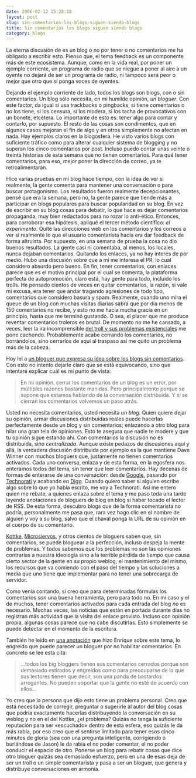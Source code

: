 ```yaml
---
date: 2006-02-12 15:28:18
layout: post
slug: sin-comentarios-los-blogs-siguen-siendo-blogs
title: Sin comentarios los blogs siguen siendo blogs
category: blogs
---
```


La eterna discusión de es un blog o no por tener o no comentarios me ha obligado a escribir esto. Pienso que, el tema feedback es un componente más de este ecosistema. Aunque, como en la vida real, por poner un ejemplo corriente, un programa de radio que se niegue a poner al aire a un oyente no dejará de ser un programa de radio, ni tampoco será peor o mejor que otro que sí ponga voces de oyentes.





Dejando el ejemplo corriente de lado, todos los blogs son blogs, con o sin comentarios. Un blog sólo necesita, en mi humilde opinión, _un bloguer_. Con este factor, da igual si usa trackbacks o pingbacks, si tiene comentarios o no los tiene, si los censura, si los modera, si los tacha de provocativos con un bonete, etcétera. Lo importante de esto es: tener algo para contar y contarlo, por supuesto. El resto de las cosas son condimentos, que en algunos casos mejoran el fin de algo y en otros simplemente no afectan en nada. Hay ejemplos claros en la blogosfera. He visto varios blogs con suficiente tráfico como para alterar cualquier sistema de blogging y no superan los cinco comentarios por post. Incluso puedo contar unas veinte o treinta historias de esta semana que no tienen comentarios. Para qué tener comentarios, para eso, mejor poner la dirección de correo, ya te retroalimentarán.


Hice varias pruebas en mi blog hace tiempo, con la idea de ver si realmente, la gente comenta para mantener una conversación o para buscar protagonismo. Los resultados fueron realmente decepcionantes, pensé que era la semana, pero no, la gente parece que tiende más a participar en blogs populares para buscar popularidad en su blog. En vez de escribir en su blog cosas para debatir, lo que hace es dejar comentarios propaganda, muy bien redactados para no rozar lo anti-ético. Entonces, para corroborar esa hipótesis, apliqué el tercer método científico: _el experimento_. Quité las direcciones web en los comentarios y los correos a ver si realmente lo que el usuario comentarista hacía era dar feedback de forma altruísta. Por supuesto, en una semana de prueba la cosa no dio buenos resultados. La gente casi ni comentaba, al menos, los locales, nunca dejaban comentarios. Quitando los enlaces, ya no hay interés de por medio. Hubo una discusión sobre que a mí me interesa el PR, lo cual considero absurdo pero bueno. En fin, tener comentarios, con enlaces parece que es el motivo principal por el cual se comenta, la plataforma perfecta de autopromoción, claro está, hay gente para todo, incluido los trolls. He pensado cientos de veces en quitar comentarios, la razón, si vale mi excusa, era tener que andar tragando agresiones de todo tipo, comentarios que considero basura y spam. Realmente, cuando uno mira el queue de un blog con muchas visitas diarias sabrá que por día menos de 150 comentarios no recibe, y esto no me hacía mucha gracia en un principio, hasta que me terminó gustando. O sea, el placer que me produce reventar comentarios troleros es brutal. De momento no me he cansado, a veces, leer la ira incomprensible [del troll y sus problemas existenciales](/2003/12/17/oh-no-aqui-vienen-los-trolls/) me pone cachondo. Probablemente acabe cerrando los comentarios, no borrándolos, sino cerrarlos de aquí al traspaso así me quito un problema más de la cabeza.





Hoy leí a [un bloguer que expresa su idea sobre los blogs sin comentarios](http://www.tecnorantes.com/2006/02/09/los-ex-blogs-los-comentarios-y-la-ex-blogosfera-edicion-censurada/). Con esto no intento dejarle claro que se está equivocando, sino que intentaré explicar cuál es mi punto de vista:





> En mi opinión, cerrar los comentarios de un blog es un error, por múltiples razones bastante manidas. Pero principalmente porque se supone que estamos hablando de la conversación distribuida. Y si se cierran los comentarios volvemos un paso atrás.





Usted no necesita comentarios, usted necesita _un blog_. Quien quiere dejar su opinión, armar discusiones distribuidas reales puede hacerlas perfectamente desde un blog y sin comentarios; enlazando a otro blog para hilar una gran tela de opiniones. Esto te asegura que nadie te modere y que tu opinión sigue estando ahí. Con comentarios la discusión no es distribuida, sino _centralizada_. Aunque existe pedazos de discusiones aquí y allá, la verdadera discusión distribuida por ejemplo es la que mantiene Dave Winner con muchos bloguers que, justamente no tienen comentarios activados. Cada uno conversa, enlaza y de esta forma, en la egosfera nos enteramos todos del tema, sin tener que leer comentarios. Hay decenas de formas de enterarse de una conversación: desde [Google](http://www.google.com), pasando por [Technorati](http://www.technorati.com) y acabando en [Digg](http://www.digg.com). Cuando quiero saber si alguien escribe algo sobre lo que yo había escrito, me voy a Technorati. Así me entero quien me rebate, a quienes enlaza sobre el tema y me paso toda una tarde leyendo anotaciones de bloguers de blog en blog si haber tocado el lector de RSS. De esta forma, descubro blogs que de la forma comentarista no podría, personalmente me pasa que, rara vez hago clic en el nombre de alguien y voy a su blog, salvo que el chaval ponga la URL de su opinión en el cuerpo de su comentario.





[Kottke](http://www.kottke.org), [Microsiervos](http://www.microsiervos.com), y otros cientos de bloguers saben que, sin comentarios, se puede bloguear a la perfección, incluso despeja la mente de problemas. Y todos sabemos que los problemas no son las opiniones contrarias a nuestra ideología sino a la terrible pérdida de tiempo que causa cierto sector de la gente en su propio weblog, el mantenimiento del mismo, los recursos que va comiendo con el paso del tiempo y las soluciones a media que uno tiene que implementar para no tener una sobrecarga de servidor.





Como venía contando, sí creo que para determinadas fórmulas los comentarios _son_ una buena herramienta, pero para todo no. En mi caso y el de muchos, tener comentarios activados para cada entrada del blog _no_ es necesario. Muchas veces, las noticias que están en portada durante días no registran más actividad que la visita del enlace provisto. Incluso con opinión propia, algunas cosas parece que no cabe discutirlas. Esto simplemente se puede detectar en el momento de la escritura.





También he leído en [una anotación](http://edans.blogspot.com/2006/01/mas-sobre-blogs-y-comentarios.html) que hizo Enrique sobre este tema, lo engreído que puede parecer un bloguer por no habilitar comentarios. En concreto se lee esta cita:





> ...todos los big bloggers tienen sus comentarios cerrados porque son demasiado estirados y engreídos como para preocuparse de lo que sus lectores tienen que decir, son una panda de bastardos arrogantes. No pueden soportar que la gente no esté de acuerdo con ellos...





Yo creo que la persona que dijo esto tiene un problema personal. Creo que está necesitado de corregir, preguntar o sugerirle al autor del blog cosas que podría exactamente hacerlas distribuyendo la conversación en su weblog y no en el del Kottke, ¿el problema? Quizás no tenga la suficiente reputación para ser «escuchado» dentro de esta esfera, eso quizás le da más rabia, por eso creo que el sentirse limitado para tener esos cinco minutos de gloria (sea con una pregunta inteligente, corrigiendo o burlándose de Jason) le da rabia el no poder comentar, el no poder conducir el espacio de otro. Ponerse un blog para rebatir cosas que dice otro bloguer quizás sea demasiado esfuerzo, pero en una de esas deja de ser un troll o un simple comentarista y pasa a ser un bloguer, que genera y distribuye conversaciones en armonía.
